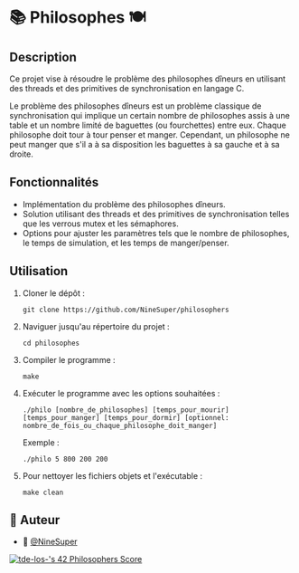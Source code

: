 <h1>📚 Philosophes 🍽️</h1>

<h2>Description</h2>

<p>Ce projet vise à résoudre le problème des philosophes dîneurs en utilisant des threads et des primitives de synchronisation en langage C.</p>

<p>Le problème des philosophes dîneurs est un problème classique de synchronisation qui implique un certain nombre de philosophes assis à une table et un nombre limité de baguettes (ou fourchettes) entre eux. Chaque philosophe doit tour à tour penser et manger. Cependant, un philosophe ne peut manger que s'il a à sa disposition les baguettes à sa gauche et à sa droite.</p>

<h2>Fonctionnalités</h2>

<ul>
  <li>Implémentation du problème des philosophes dîneurs.</li>
  <li>Solution utilisant des threads et des primitives de synchronisation telles que les verrous mutex et les sémaphores.</li>
  <li>Options pour ajuster les paramètres tels que le nombre de philosophes, le temps de simulation, et les temps de manger/penser.</li>
</ul>

<h2>Utilisation</h2>

<ol>
  <li>Cloner le dépôt :</li>
  <pre><code>git clone https://github.com/NineSuper/philosophers</code></pre>
  <li>Naviguer jusqu'au répertoire du projet :</li>
  <pre><code>cd philosophes</code></pre>
  <li>Compiler le programme :</li>
  <pre><code>make</code></pre>
  <li>Exécuter le programme avec les options souhaitées :</li>
  <pre><code>./philo [nombre_de_philosophes] [temps_pour_mourir] [temps_pour_manger] [temps_pour_dormir] [optionnel: nombre_de_fois_ou_chaque_philosophe_doit_manger]</code></pre>
  <p>Exemple :</p>
  <pre><code>./philo 5 800 200 200</code></pre>
  <li>Pour nettoyer les fichiers objets et l'exécutable :</li>
  <pre><code>make clean</code></pre>
</ol>

<h2>📝 Auteur</h2>

- 🎫 [@NineSuper](https://www.github.com/NineSuper) </b>

<a href="https://github.com/Coday-meric/badge42"><img src="https://badge42.coday.fr/api/v2/clpo61f0c167701t692asdwoa/project/3353622" alt="tde-los-'s 42 Philosophers Score" /></a>
